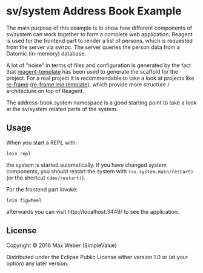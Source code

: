 # sv/system Address Book Example

The main purpose of this example is to show how different components
of sv/system can work together to form a complete web
application. Reagent is used for the frontend part to render a list of
persons, which is requested from the server via sv/rpc. The server
queries the person data from a Datomic (in-memory) database.

A lot of "noise" in terms of files and configuration is generated by
the fact that
[reagent-template](https://github.com/reagent-project/reagent-template)
has been used to generate the scaffold for the project. For a real
project it is recommendable to take a look at projects like
[re-frame](https://github.com/Day8/re-frame) ([re-frame lein
template](https://github.com/Day8/re-frame-template)), which provide
more structure / architecture on top of Reagent.

The address-book.system namespace is a good starting point to take a
look at the sv/system related parts of the system.

## Usage

When you start a REPL with:

```
lein repl
```

the system is started automatically. If you have changed system
components, you should restart the system with
`(sv.system.main/restart)` (or the shortcut `(dev/restart)`).

For the frontend part invoke:

```
lein figwheel
```

afterwards you can visit http://localhost:3449/ to see the
application.


## License

Copyright © 2016 Max Weber (SimpleValue)

Distributed under the Eclipse Public License either version 1.0 or (at
your option) any later version.